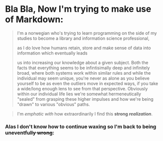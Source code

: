 # Bla Bla, Now I'm trying to make use of Markdown:
> I'm a norwegian who's trying to learn programming on the side of my studies to become a library and information science professional,
>
> as I do love how humans retain, store and make sense of data into information which eventually leads
>
> us into increasing our knowledge about a given subject. Both the facts that everything seems to be infintisimally deep and infinitely broad, where both systems work within similar rules and while the individual may seem unique, you're never as alone as you believe yourself to be as even the outliers move in expected ways, if you take a wide/long enough lens to see from that perspective. Obviously within our individual life lies we're somewhat hermeneutically "sealed" from grasping these higher impulses and how we're being "drawn" to various "obvious" paths.

> I'm *emphatic* _with_ how extraordinarily I find this __strong *realization*__.
### Alas I don't know how to continue waxing so I'm back to being uneventful~~ly wrong~~:


<!--
**Pyropop/Pyropop** is a ✨ _special_ ✨ repository because its `README.md` (this file) appears on your GitHub profile.

Here are some ideas to get you started:

- 🔭 I’m currently working on ...
- 🌱 I’m currently learning ...
- 👯 I’m looking to collaborate on ...
- 🤔 I’m looking for help with ...
- 💬 Ask me about ...
- 📫 How to reach me: ...
- 😄 Pronouns: ...
- ⚡ Fun fact: ...
-->
